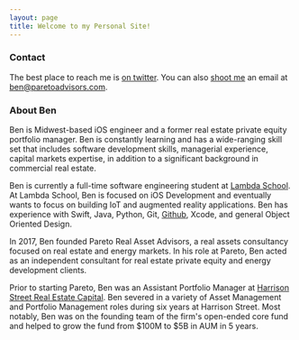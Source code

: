 ```yaml
---
layout: page
title: Welcome to my Personal Site!
---
```


### Contact

The best place to reach me is [on twitter](https://twitter.com/benhakes). You can also [shoot me](mailto:ben@paretoadvisors.com) an email at ben@paretoadvisors.com.

### About Ben

Ben is Midwest-based iOS engineer and a former real estate private equity portfolio manager. Ben is constantly learning and has a wide-ranging skill set that includes software development skills, managerial experience, capital markets expertise, in addition to a significant background in commercial real estate.

Ben is currently a full-time software engineering student at [Lambda School](https://lambdaschool.com). At Lambda School, Ben is focused on iOS Development and eventually wants to focus on building IoT and augmented reality applications. Ben has experience with Swift, Java, Python, Git, [Github](https://github.com), Xcode, and general Object Oriented Design.

In 2017, Ben founded Pareto Real Asset Advisors, a real assets consultancy focused on real estate and energy markets. In his role at Pareto, Ben acted as an independent consultant for real estate private equity and energy development clients.

Prior to starting Pareto, Ben was an Assistant Portfolio Manager at [Harrison Street Real Estate Capital](https://www.harrisonst.com). Ben severed in a variety of Asset Management and Portfolio Management roles during six years at Harrison Street. Most notably, Ben was on the founding team of the firm's open-ended core fund and helped to grow the fund from $100M to $5B in AUM in 5 years.
